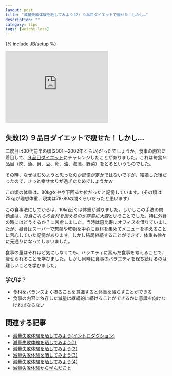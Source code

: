 ```yaml
---
layout: post
title: "減量失敗体験を晒してみよう(2) ９品目ダイエットで痩せた！しかし…"
description: ""
category: tips
tags: [weight-loss]
---
```

{% include JB/setup %}

<iframe src="https://www.flickr.com/photos/50836463@N06/5023325968/player/" width="320" height="224" frameborder="0" allowfullscreen webkitallowfullscreen mozallowfullscreen oallowfullscreen msallowfullscreen></iframe>

## 失敗(2) ９品目ダイエットで痩せた！しかし…

二度目は30代前半の頃(2001〜2002年くらい)だったでしょうか。食事の内容に着目して、[９品目ダイエット](http://sportsclub.nifty.com/ft_diet/0410130092/)にチャレンジしたことがありました。これは毎食９品目（肉、魚、貝、豆、卵、油、海藻、野菜）をとるというものでした。

その時、なぜはじめようと思ったのか記憶が定かではないですが、結婚した後だったので、きっと幸せ太りが過ぎたためでしょうかｗ

この頃の体重は、80kgをやや下回るか位だったと記憶しています。（その頃は75kgが理想体重、現実は78-80の間くらいだったと思います）

この食事法にしてからは、10kg近くは体重が減りました。しかしこの手法の問題点は、*毎食これらの食材を揃えるのが非常に大変*ということでした。特に外食の時にはどうするか？に苦慮しました。当時は恵比寿にオフィスを借りていましたが、昼食はスーパーで惣菜や乾物を中心に食材を集めてメニューを揃えることに苦心していた記憶があります。しかし結局継続することができず、体重も徐々に元通りになってしまいました。

食事の量はそれほど気にしなくても、バラエティに富んだ食事を考えることで、痩せられることを学びました。しかし同時に食事のバラエティを保ち続けるのは難しいことを学びました。

### 学びは？

* 食材をバランスよく摂ることを意識すると体重を減らすことができる
* 食事の内容に依存した減量は継続的に続けることができるかに意識を向けなければならない

## 関連する記事

* [減量失敗体験を晒してみよう(イントロダクション)](../failure-experiences-of-weight-loss/)
* [減量失敗体験を晒してみよう(1)](../failure-experiences-of-weight-loss-1/)
* [減量失敗体験を晒してみよう(2)](../failure-experiences-of-weight-loss-2/)
* [減量失敗体験を晒してみよう(3)](../failure-experiences-of-weight-loss-3/)
* [減量失敗体験を晒してみよう(4)](../failure-experiences-of-weight-loss-4/)
* [減量失敗体験から学んだこと](../failure-experiences-of-weight-loss-retro/)

